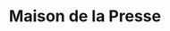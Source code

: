 ---
title: "Maison de la Presse"
url: /faches-thumesnil/maison-de-la-presse/
shop: marchand de journaux
---